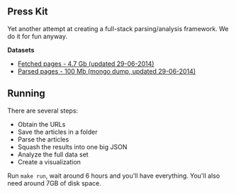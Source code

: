 ## Press Kit

Yet another attempt at creating a full-stack parsing/analysis framework.
We do it for fun anyway.

**Datasets**
- [Fetched pages - 4.7 Gb (updated 29-06-2014)](https://mega.co.nz/#!asQHTJ6D!VYiKiKKZISQsYPlAa0XeodcO1ImxrTd-oTIzrwjCIx4)
- [Parsed pages - 100 Mb (mongo dump, updated 29-06-2014)](https://mega.co.nz/#!iwYTSJoK!nhlFpGNYxpafyUoh1KDNViirjXzK3GQ7oz0inXmmwfg)

## Running

There are several steps:

- Obtain the URLs
- Save the articles in a folder
- Parse the articles
- Squash the results into one big JSON
- Analyze the full data set
- Create a visualization

Run `make run`, wait around 6 hours and you'll have everything.
You'll also need around 7GB of disk space.


